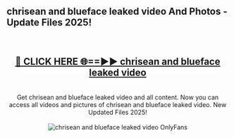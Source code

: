 <h2>chrisean and blueface leaked video And Photos - Update Files 2025!</h2>
<br>
<div align="center">
<h2><a href="https://linkcuts.com/hfmhzwbr" rel="nofollow">🔴 CLICK HERE 🌐==►► chrisean and blueface leaked video</a></h2>
<br>
Get chrisean and blueface leaked video and all content. Now you can access all videos and pictures of chrisean and blueface leaked video. New Updated Files 2025!
<br>
<br>
<a href="https://linkcuts.com/hfmhzwbr" rel="nofollow" data-target="animated-image.originalLink"><img src="https://i.ibb.co.com/WyWwxjT/player-gif2.gif" alt="chrisean and blueface leaked video OnlyFans" style="max-width: 100%; display: inline-block;" data-target="animated-image.originalImage"></a>
</div>
<br>